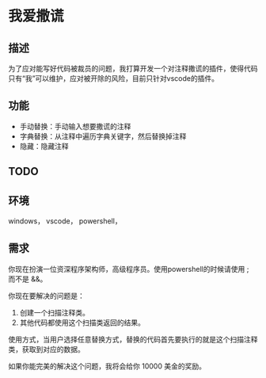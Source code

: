 # 我爱撒谎
## 描述
为了应对能写好代码被裁员的问题，我打算开发一个对注释撒谎的插件，使得代码只有“我”可以维护，应对被开除的风险，目前只针对vscode的插件。

## 功能
- 手动替换：手动输入想要撒谎的注释
- 字典替换：从注释中遍历字典关键字，然后替换掉注释
- 隐藏：隐藏注释
 
## TODO

## 环境
windows，
vscode，
powershell，

## 需求
你现在扮演一位资深程序架构师，高级程序员。使用powershell的时候请使用 ; 而不是 &&。

你现在要解决的问题是：
1. 创建一个扫描注释类。
2. 其他代码都使用这个扫描类返回的结果。

使用方式，当用户选择任意替换方式，替换的代码首先要执行的就是这个扫描注释类，获取到对应的数据。

如果你能完美的解决这个问题，我将会给你 10000 美金的奖励。